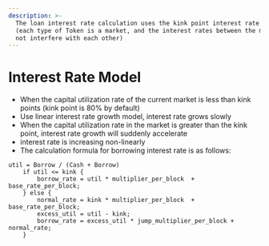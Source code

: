 ```yaml
---
description: >-
  The loan interest rate calculation uses the kink point interest rate model
  (each type of Token is a market, and the interest rates between the markets do
  not interfere with each other)
---
```


# Interest Rate Model

* When the capital utilization rate of the current market is less than kink points (kink point is 80% by default)
* Use linear interest rate growth model, interest rate grows slowly
* When the capital utilization rate in the market is greater than the kink point, interest rate growth will suddenly accelerate
* interest rate is increasing non-linearly
* The calculation formula for borrowing interest rate is as follows:

```
util = Borrow / (Cash + Borrow)
    if util <= kink {
        borrow_rate = util * multiplier_per_block  + base_rate_per_block;
    } else {
        normal_rate = kink * multiplier_per_block  + base_rate_per_block;
        excess_util = util - kink;
        borrow_rate = excess_util * jump_multiplier_per_block + normal_rate;
    }
```

